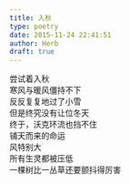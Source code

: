 ```yaml
---  
title: 入秋  
type: poetry  
date: 2015-11-24 22:41:51  
author: Herb  
draft: true
---  
```

尝试着入秋  
寒风与暖风僵持不下  
反反复复地过了小雪  
但是终究没有让位冬天    
终于，沃克环流也挡不住  
铺天而来的命运  
风特别大  
所有生灵都被压低  
一棵树比一丛草还要颤抖得厉害  
